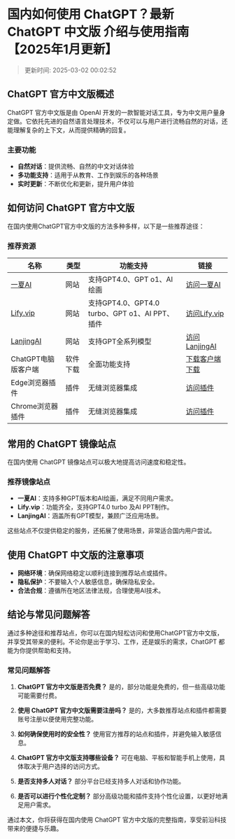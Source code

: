 # 国内如何使用 ChatGPT？最新 ChatGPT 中文版 介绍与使用指南【2025年1月更新】
>更新时间: 2025-03-02 00:02:52

## ChatGPT 官方中文版概述
ChatGPT 官方中文版是由 OpenAI 开发的一款智能对话工具，专为中文用户量身定做。它依托先进的自然语言处理技术，不仅可以与用户进行流畅自然的对话，还能理解复杂的上下文，从而提供精确的回复。

### 主要功能
- **自然对话**：提供流畅、自然的中文对话体验
- **多功能支持**：适用于从教育、工作到娱乐的各种场景
- **实时更新**：不断优化和更新，提升用户体验

## 如何访问 ChatGPT 官方中文版
在国内使用ChatGPT官方中文版的方法多种多样，以下是一些推荐途径：

### 推荐资源
| 名称 | 类型 | 功能支持 | 链接 |
| --- | --- | --- | --- |
| [一夏AI](https://www.yixiaai.com) | 网站 | 支持GPT4.0、GPT o1、AI绘画 | [访问一夏AI](https://www.yixiaai.com) |
| [Lify.vip](https://chat.lify.vip) | 网站 | 支持GPT4.0、GPT4.0 turbo、GPT o1、AI PPT、插件 | [访问Lify.vip](https://chat.lify.vip) |
| [LanjingAI](https://guide1.lanjing.ai) | 网站 | 支持GPT全系列模型 | [访问LanjingAI](https://guide1.lanjing.ai) |
| ChatGPT电脑版客户端 | 软件下载 | 全面功能支持 | [下载客户端下载](https://chatknow.lify.vip/software/AI%E6%99%BA%E6%85%A7%E5%B2%9B_1.0.0_x64_zh-CN.msi) |
| Edge浏览器插件 | 插件 | 无缝浏览器集成 | [访问插件](https://microsoftedge.microsoft.com/addons/detail/chatgpt%E4%B8%AD%E6%96%87%E7%89%88%EF%BC%88%E4%B8%AD%E6%96%87%E7%95%8C%E9%9D%A2%E3%80%81%E5%AF%B9%E8%AF%9D%E3%80%81%E5%86%99%E4%BD%9C%E3%80%81%E7%BB%98%E7%94%BB/lmlenkgcieicbnpobkhmpcgmamahahil) |
| Chrome浏览器插件 | 插件 | 无缝浏览器集成 | [访问插件](https://chromewebstore.google.com/detail/chatgpt%E4%B8%AD%E6%96%87%E7%89%88%EF%BC%88ai-%E6%99%BA%E6%85%A7%E5%B2%9B%EF%BC%89/jffjfhngfgcglmjjpakgekefpegmhkll?hl=zh-CN&utm_source=ext_sidebar) |

## 常用的 ChatGPT 镜像站点
在国内使用 ChatGPT 镜像站点可以极大地提高访问速度和稳定性。

### 推荐镜像站点
- **一夏AI**：支持多种GPT版本和AI绘画，满足不同用户需求。
- **Lify.vip**：功能齐全，支持GPT4.0 turbo 及AI PPT制作。
- **LanjingAI**：涵盖所有GPT模型，兼顾广泛应用场景。

这些站点不仅提供稳定的服务，还拓展了使用场景，非常适合国内用户尝试。

## 使用 ChatGPT 中文版的注意事项
- **网络环境**：确保网络稳定以顺利连接到推荐站点或插件。
- **隐私保护**：不要输入个人敏感信息，确保隐私安全。
- **合法合规**：遵循所在地区法律法规，合理使用AI技术。

## 结论与常见问题解答
通过多种途径和推荐站点，你可以在国内轻松访问和使用ChatGPT官方中文版，并享受其带来的便利。不论你是出于学习、工作，还是娱乐的需求，ChatGPT 都能为你提供帮助和支持。

### 常见问题解答

1. **ChatGPT 官方中文版是否免费？**
   是的，部分功能是免费的，但一些高级功能可能需要付费。

2. **使用 ChatGPT 官方中文版需要注册吗？**
   是的，大多数推荐站点和插件都需要账号注册以便使用完整功能。

3. **如何确保使用时的安全性？**
   使用官方推荐的站点和插件，并避免输入敏感信息。

4. **ChatGPT 官方中文版支持哪些设备？**
   可在电脑、平板和智能手机上使用，具体取决于用户选择的访问方式。

5. **是否支持多人对话？**
   部分平台已经支持多人对话和协作功能。

6. **是否可以进行个性化定制？**
   部分高级功能和插件支持个性化设置，以更好地满足用户需求。

通过本文，你将获得在国内使用 ChatGPT 官方中文版的完整指南，享受前沿科技带来的便捷与乐趣。
